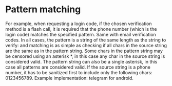 # Pattern matching
For example, when requesting a login code, if the chosen verification method is a flash call, it is required that the phone number (which is the login code) matches the specified pattern.
Same with email verification codes.
In all cases, the pattern is a string of the same length as the string to verify: and matching is as simple as checking if all chars in the source string are the same as in the pattern string.
Some chars in the pattern string may be censored using an asterisk *, in this case any char in the source string is considered valid.
The pattern string can also be a single asterisk, in this case all patterns are considered valid.
If the source string is a phone number, it has to be sanitized first to include only the following chars: 0123456789.
Example implementation: telegram for android.
